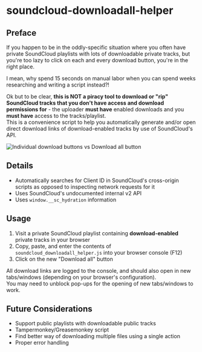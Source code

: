 # soundcloud-downloadall-helper

## Preface

If you happen to be in the oddly-specific situation where you often have private SoundCloud playlists with lots of downloadable private tracks, but you're too lazy to click on each and every download button, you're in the right place.

I mean, why spend 15 seconds on manual labor when you can spend weeks researching and writing a script instead?!

Ok but to be clear, **this is NOT a piracy tool to download or "rip" SoundCloud tracks that you don't have access and download permissions for** - the uploader **must have** enabled downloads and you **must have** access to the tracks/playlist.\
This is a convenience script to help you automatically generate and/or open direct download links of download-enabled tracks by use of SoundCloud's API. 

![Individual download buttons vs Download all button](https://user-images.githubusercontent.com/16717153/156406096-de39a2b2-19ae-4fc5-a1ac-448d7d97c881.png)

## Details

- Automatically searches for Client ID in SoundCloud's cross-origin scripts as opposed to inspecting network requests for it
- Uses SoundCloud's undocumented internal v2 API
- Uses `window.__sc_hydration` information

## Usage

1. Visit a private SoundCloud playlist containing **download-enabled** private tracks in your browser
2. Copy, paste, and enter the contents of `soundcloud_downloadall_helper.js` into your browser console (F12)
3. Click on the new "Download all" button

All download links are logged to the console, and should also open in new tabs/windows (depending on your browser's configuration).\
You may need to unblock pop-ups for the opening of new tabs/windows to work.

## Future Considerations

- Support public playlists with downloadable public tracks
- Tampermonkey/Greasemonkey script
- Find better way of downloading multiple files using a single action
- Proper error handling
